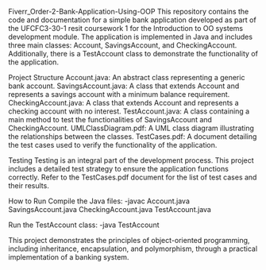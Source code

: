 
Fiverr_Order-2-Bank-Application-Using-OOP
This repository contains the code and documentation for a simple bank application developed as part of the UFCFC3-30-1 resit coursework 1 for the Introduction to OO systems development module. The application is implemented in Java and includes three main classes: Account, SavingsAccount, and CheckingAccount. Additionally, there is a TestAccount class to demonstrate the functionality of the application.

Project Structure
Account.java: An abstract class representing a generic bank account.
SavingsAccount.java: A class that extends Account and represents a savings account with a minimum balance requirement.
CheckingAccount.java: A class that extends Account and represents a checking account with no interest.
TestAccount.java: A class containing a main method to test the functionalities of SavingsAccount and CheckingAccount.
UMLClassDiagram.pdf: A UML class diagram illustrating the relationships between the classes.
TestCases.pdf: A document detailing the test cases used to verify the functionality of the application.

Testing
Testing is an integral part of the development process. This project includes a detailed test strategy to ensure the application functions correctly. Refer to the TestCases.pdf document for the list of test cases and their results.

How to Run
Compile the Java files:
-javac Account.java SavingsAccount.java CheckingAccount.java TestAccount.java

Run the TestAccount class:
-java TestAccount

This project demonstrates the principles of object-oriented programming, including inheritance, encapsulation, and polymorphism, through a practical implementation of a banking system.
